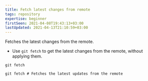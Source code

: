 ```yaml
---
title: Fetch latest changes from remote
tags: repository
expertise: beginner
firstSeen: 2021-04-08T19:43:13+03:00
lastUpdated: 2021-04-13T21:10:59+03:00
---
```


Fetches the latest changes from the remote.

- Use `git fetch` to get the latest changes from the remote, without applying them.

```shell
git fetch
```

```shell
git fetch # Fetches the latest updates from the remote
```
